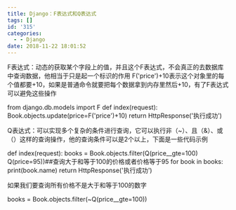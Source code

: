 ```yaml
---
title: Django：F表达式和Q表达式
tags: []
id: '315'
categories:
  - - Django
date: 2018-11-22 18:01:52
---
```


F表达式：动态的获取某个字段上的值，并且这个F表达式，不会真正的去数据库中查询数据，他相当于只是起一个标识的作用 F('price')+10表示这个对象里的每个值都要+10，如果是普通命令就要把每个数据拿到内存里然后+10，有了F表达式可以避免这些操作

from django.db.models import F
def index(request):
Book.objects.update(price=F('price')+10)
return HttpResponse('执行成功')

Q表达式：可以实现多个复杂的条件进行查询，它可以执行非（~）、且（&）、或（）这样的查询操作，他的查询条件可以是2个以上，下面是一些代码示例

def index(request):
    books = Book.objects.filter(Q(price\_\_gte=100)  Q(price=95))##查询大于和等于100的价格或者价格等于95
    for book in books:
        print(book.name)
    return HttpResponse('执行成功')

如果我们要查询所有价格不是大于和等于100的数字

books = Book.objects.filter(~Q(price\_\_gte=100))